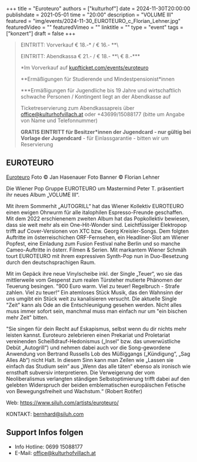 +++
title = "Euroteuro"
authors = ["kulturhof"]
date = 2024-11-30T20:00:00
publishdate = 2021-05-01
time = "20:00"
description = "VOLUME III"
featured = "img/events/2024-11-30_EUROTEURO_c_Florian_Lehner.jpg"
featuredVideo = ""
featuredVimeo = ""
linktitle = ""
type = "event"
tags = ["konzert"]
draft = false
+++

> EINTRITT: Vorverkauf € 18.-\* / € 16.- *\*\
> 
> EINTRITT: Abendkassa € 21.- / € 18.- *\*\ € 8.-\*\*\*
>
> \*Im Vorverkauf auf [kupfticket.com/events/euroteuro](https://kupfticket.com/events/euroteuro)
>
> \*\*Ermäßigungen für Studierende und Mindestpensionist\*innen
> 
> \*\*\*Ermäßigungen für Jugendliche bis 19 Jahre und wirtschaftlich schwache Personen / Kontingent liegt an der Abendkasse auf
>
> Ticketreservierung zum Abendkassapreis über office@kulturhofvillach.at oder +43699/15088177 (bitte um Angabe von Name und Telefonnummer) 
>
> **GRATIS EINTRITT für Besitzer\*innen der Jugendcard - nur gültig bei Vorlage der Jugendcard** - für Einlassgarantie - bitten wir um Reservierung

## EUROTEURO

[Euroteuro](/img/events/2024-11-30_EUROTEURO2023_c_Jan_Hasenauer.png)
Foto © Jan Hasenauer
Foto Banner © Florian Lehner

Die Wiener Pop Gruppe EUROTEURO um Mastermind Peter T. präsentiert ihr neues Album „VOLUME III“. 

Mit ihrem Sommerhit „AUTOGRILL“ hat das Wiener Kollektiv EUROTEURO einen ewigen Ohrwurm für alle italophilen Espresso-Freunde geschaffen. Mit dem 2022 erschienenem zweiten Album hat das Popkollektiv bewiesen, dass sie weit mehr als ein One-Hit-Wonder sind. Leichtfüssiger Elektropop trifft auf Cover-Versionen von XTC bzw. Georg Kreisler-Songs. Dem folgten Auftritte im österreischichen ORF-Fernsehen, ein Headliner-Slot am Wiener Popfest, eine Einladung zum Fusion Festival nahe Berlin und so manche Cameo-Auftritte in österr. Filmen & Serien. Mit markantem Wiener Schmäh tourt EUROTEURO mit ihrem expressiven Synth-Pop nun in Duo-Besetzung durch den deutschsprachigen Raum. 

Mit im Gepäck ihre neue Vinylscheibe inkl. der Single „Teuer“, wo sie das mittlerweile vom Gespenst zum realen Türsteher mutierte Phänomen der Teuerung besingen. "900 Euro warm. Viel zu teuer! Regelbruch - Strafe zahlen. Viel zu teuer!“ Ein atemloses Stück Musik, das den Wahnsinn der uns umgibt ein Stück weit zu kanalisieren versucht. Die aktuelle Single "Zeit" kann als Ode an die Entschleunigung gesehen werden. Nicht alles muss immer sofort sein, manchmal muss man einfach nur um "ein bischen mehr Zeit" bitten.

"Sie singen für dein Recht auf Eskapismus, selbst wenn du dir nichts mehr leisten kannst. Euroteuro zelebrieren einen Prekariat und Proletariat vereinenden Scheißdrauf-Hedonismus („Insel“ bzw. das unverwüstliche Debüt „Autogrill“) und nehmen dabei auch vor die Song-gewordene Anwendung von Bertrand Russells Lob des Müßiggangs („Kündigung“, „Sag Alles Ab“) nicht Halt. In diesem Sinn kann man Zeilen wie „Lassen sie einfach das Studium sein“ aus „Wenn das alle täten“ ebenso als ironisch wie ernsthaft subversiv interpretieren. Die Verweigerung der vom Neoliberalismus verlangten ständigen Selbstoptimierung trifft dabei auf den gelebten Widerspruch der beiden emblematischen europäischen Fetische von Bewegungsfreiheit und Wachstum.“ (Robert Rotifer)


Web:
https://www.siluh.com/artists/euroteuro/

KONTAKT:
bernhard@siluh.com

## Support Infos folgen


- Info Hotline: 0699 15088177 
- E-Mail: office@kulturhofvillach.at
